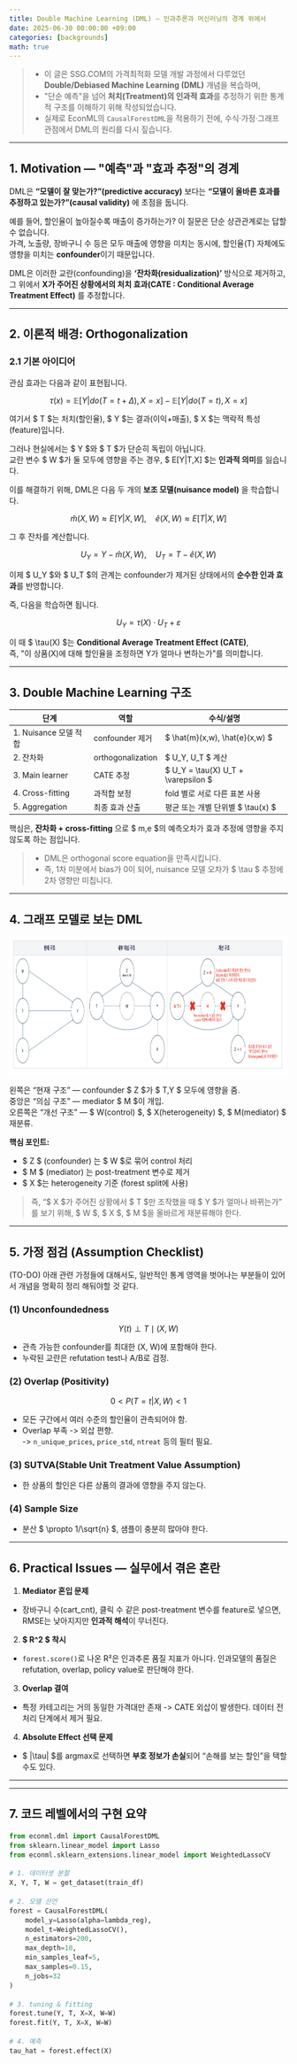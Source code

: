 ```yaml
---
title: Double Machine Learning (DML) — 인과추론과 머신러닝의 경계 위에서
date: 2025-06-30 00:00:00 +09:00
categories: [backgrounds]
math: true
---
```


> - 이 글은 SSG.COM의 가격최적화 모델 개발 과정에서 다루었던 **Double/Debiased Machine Learning (DML)** 개념을 복습하며,
> - "단순 예측"을 넘어 **처치(Treatment)의 인과적 효과**를 추정하기 위한 통계적 구조를 이해하기 위해 작성되었습니다.  
> - 실제로 EconML의 `CausalForestDML`을 적용하기 전에, 수식·가정·그래프 관점에서 DML의 원리를 다시 짚습니다.

---

## 1. Motivation — "예측"과 "효과 추정"의 경계

DML은 **“모델이 잘 맞는가?”(predictive accuracy)** 보다는 **“모델이 올바른 효과를 추정하고 있는가?”(causal validity)** 에 초점을 둡니다.

예를 들어, 할인율이 높아질수록 매출이 증가하는가? 이 질문은 단순 상관관계로는 답할 수 없습니다. <br>
가격, 노출량, 장바구니 수 등은 모두 매출에 영향을 미치는 동시에, 할인율(T) 자체에도 영향을 미치는 **confounder**이기 때문입니다.

DML은 이러한 교란(confounding)을 **‘잔차화(residualization)’** 방식으로 제거하고, 그 위에서 **X가 주어진 상황에서의 처치 효과(CATE : Conditional Average Treatment Effect)** 를 추정합니다.

---

## 2. 이론적 배경: Orthogonalization

### 2.1 기본 아이디어

관심 효과는 다음과 같이 표현됩니다.

$$
\tau(x) = \mathbb{E}[Y|do(T=t+\Delta), X=x] - \mathbb{E}[Y|do(T=t), X=x]
$$

여기서 $ T $는 처치(할인율), $ Y $는 결과(이익+매출), $ X $는 맥락적 특성(feature)입니다.

그러나 현실에서는 $ Y $와 $ T $가 단순히 독립이 아닙니다. <br>
교란 변수 $ W $가 둘 모두에 영향을 주는 경우, $ E[Y|T,X] $는 **인과적 의미**를 잃습니다.

이를 해결하기 위해, DML은 다음 두 개의 **보조 모델(nuisance model)** 을 학습합니다.

$$
\hat{m}(X,W) \approx E[Y|X,W], \quad \hat{e}(X,W) \approx E[T|X,W]
$$

그 후 잔차를 계산합니다.

$$
U_Y = Y - \hat{m}(X,W), \quad U_T = T - \hat{e}(X,W)
$$

이제 $ U_Y $와 $ U_T $의 관계는 confounder가 제거된 상태에서의 **순수한 인과 효과**를 반영합니다.

즉, 다음을 학습하면 됩니다.

$$
U_Y = \tau(X) \cdot U_T + \varepsilon
$$

이 때 $ \tau(X) $는 **Conditional Average Treatment Effect (CATE)**,  
즉, "이 상품(X)에 대해 할인율을 조정하면 Y가 얼마나 변하는가"를 의미합니다.

---

## 3. Double Machine Learning 구조

| 단계                | 역할 | 수식/설명                               |
|-------------------|------|-------------------------------------|
| 1. Nuisance 모델 적합 | confounder 제거 | $ \hat{m}(x,w), \hat{e}(x,w) $      |
| 2. 잔차화            | orthogonalization | $ U_Y, U_T $ 계산                     |
| 3. Main learner   | CATE 추정 | $ U_Y = \tau(X) U_T + \varepsilon $ |
| 4. Cross-fitting  | 과적합 보정 | fold 별로 서로 다른 표본 사용                 |
| 5. Aggregation    | 최종 효과 산출 | 평균 또는 개별 단위별 $ \tau(x) $            |

핵심은, **잔차화 + cross-fitting** 으로 $ m,e $의 예측오차가 효과 추정에 영향을 주지 않도록 하는 점입니다.

> - DML은 orthogonal score equation을 만족시킵니다.  
> - 즉, 1차 미분에서 bias가 0이 되어, nuisance 모델 오차가 $ \tau $ 추정에 2차 영향만 미칩니다.

---

## 4. 그래프 모델로 보는 DML

<img src="/assets/img/dml_example_background.png" width="8940px" height="250px" alt="dtw example_background">

왼쪽은 “현재 구조” — confounder $ Z $가 $ T,Y $ 모두에 영향을 줌.  
중앙은 “의심 구조” — mediator $ M $이 개입.  
오른쪽은 “개선 구조” — $ W(control) $, $ X(heterogeneity) $, $ M(mediator) $ 재분류.

**핵심 포인트:**
- $ Z $ (confounder) 는 $ W $로 묶어 control 처리
- $ M $ (mediator) 는 post-treatment 변수로 제거
- $ X $는 heterogeneity 기준 (forest split에 사용)

> 즉, “$ X $가 주어진 상황에서 $ T $만 조작했을 때 $ Y $가 얼마나 바뀌는가” 를 보기 위해, $ W $, $ X $, $ M $을 올바르게 재분류해야 한다.

---

## 5. 가정 점검 (Assumption Checklist)

(TO-DO) 아래 관련 가정들에 대해서도, 일반적인 통계 영역을 벗어나는 부분들이 있어서 개념을 명확히 정리 해둬야할 것 같다.

### (1) Unconfoundedness

$$ 
Y(t) \perp T \mid (X, W)
$$

- 관측 가능한 confounder를 최대한 \(X, W\)에 포함해야 한다.
- 누락된 교란은 refutation test나 A/B로 검정.

### (2) Overlap (Positivity)

$$
0 < P(T=t|X,W) < 1
$$

- 모든 구간에서 여러 수준의 할인율이 관측되어야 함.
- Overlap 부족 -> 외삽 편향.  
  -> `n_unique_prices`, `price_std`, `ntreat` 등의 필터 필요.

### (3) SUTVA(Stable Unit Treatment Value Assumption)
- 한 상품의 할인은 다른 상품의 결과에 영향을 주지 않는다.

### (4) Sample Size
- 분산 $ \propto 1/\sqrt{n} $, 샘플이 충분히 많아야 한다.

---

## 6. Practical Issues — 실무에서 겪은 혼란

1. **Mediator 혼입 문제**
  - 장바구니 수(cart_cnt), 클릭 수 같은 post-treatment 변수를 feature로 넣으면, RMSE는 낮아지지만 **인과적 해석**이 무너진다.

2. **$ R^2 $ 착시**
  - `forest.score()`로 나온 R²은 인과추론 품질 지표가 아니다. 인과모델의 품질은 refutation, overlap, policy value로 판단해야 한다.

3. **Overlap 결여**
  - 특정 카테고리는 거의 동일한 가격대만 존재 -> CATE 외삽이 발생한다. 데이터 전처리 단계에서 제거 필요.

4. **Absolute Effect 선택 문제**
  - $ |\tau| $를 argmax로 선택하면 **부호 정보가 손실**되어 “손해를 보는 할인”을 택할 수도 있다.

---

---

## 7. 코드 레벨에서의 구현 요약

```python
from econml.dml import CausalForestDML
from sklearn.linear_model import Lasso
from econml.sklearn_extensions.linear_model import WeightedLassoCV

# 1. 데이터셋 분할
X, Y, T, W = get_dataset(train_df)

# 2. 모델 선언
forest = CausalForestDML(
    model_y=Lasso(alpha=lambda_reg),
    model_t=WeightedLassoCV(),
    n_estimators=200,
    max_depth=10,
    min_samples_leaf=5,
    max_samples=0.15,
    n_jobs=32
)

# 3. tuning & fitting
forest.tune(Y, T, X=X, W=W)
forest.fit(Y, T, X=X, W=W)

# 4. 예측
tau_hat = forest.effect(X)
```
